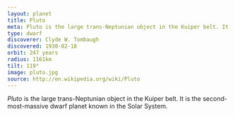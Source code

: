 ```yaml
---
layout: planet
title: Pluto
meta: Pluto is the large trans-Neptunian object in the Kuiper belt. It is the second-most-massive dwarf planet known in the Solar System.
type: dwarf
discoverer: Clyde W. Tombaugh
discovered: 1930-02-18
orbit: 247 years
radius: 1161km
tilt: 119°
image: pluto.jpg
source: http://en.wikipedia.org/wiki/Pluto
---
```


*Pluto* is the large trans-Neptunian object in the Kuiper belt. It is the second-most-massive dwarf planet known in the Solar System.
